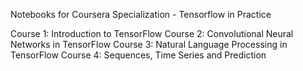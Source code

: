 Notebooks for Coursera Specialization - Tensorflow in Practice

Course 1: Introduction to TensorFlow
Course 2: Convolutional Neural Networks in TensorFlow
Course 3: Natural Language Processing in TensorFlow
Course 4: Sequences, Time Series and Prediction
